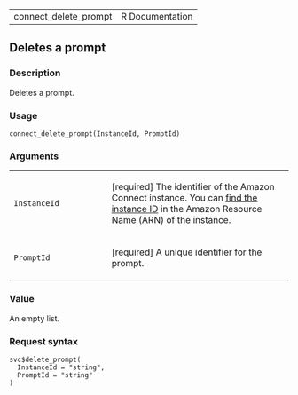 <table style="width: 100%;">
<tbody>
<tr class="odd">
<td>connect_delete_prompt</td>
<td style="text-align: right;">R Documentation</td>
</tr>
</tbody>
</table>

## Deletes a prompt

### Description

Deletes a prompt.

### Usage

    connect_delete_prompt(InstanceId, PromptId)

### Arguments

<table>
<colgroup>
<col style="width: 35%" />
<col style="width: 65%" />
</colgroup>
<tbody>
<tr class="odd">
<td><code id="connect_delete_prompt_:_InstanceId">InstanceId</code></td>
<td><p>[required] The identifier of the Amazon Connect instance. You can
<a
href="https://docs.aws.amazon.com/connect/latest/adminguide/find-instance-arn.html">find
the instance ID</a> in the Amazon Resource Name (ARN) of the
instance.</p></td>
</tr>
<tr class="even">
<td><code id="connect_delete_prompt_:_PromptId">PromptId</code></td>
<td><p>[required] A unique identifier for the prompt.</p></td>
</tr>
</tbody>
</table>

### Value

An empty list.

### Request syntax

    svc$delete_prompt(
      InstanceId = "string",
      PromptId = "string"
    )
